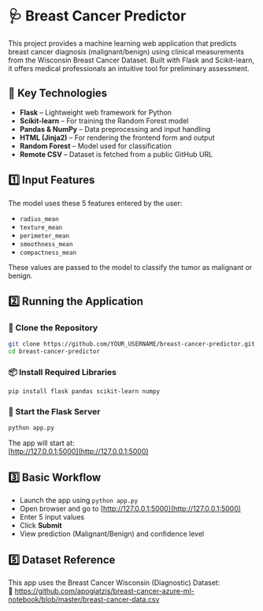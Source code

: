 # 🩺 Breast Cancer Predictor

This project provides a machine learning web application that predicts breast cancer diagnosis (malignant/benign) using clinical measurements from the Wisconsin Breast Cancer Dataset. Built with Flask and Scikit-learn, it offers medical professionals an intuitive tool for preliminary assessment.


## 🚀 Key Technologies

- **Flask** – Lightweight web framework for Python  
- **Scikit-learn** – For training the Random Forest model  
- **Pandas & NumPy** – Data preprocessing and input handling  
- **HTML (Jinja2)** – For rendering the frontend form and output  
- **Random Forest** – Model used for classification  
- **Remote CSV** – Dataset is fetched from a public GitHub URL

## 1️⃣ Input Features

The model uses these 5 features entered by the user:

- `radius_mean`  
- `texture_mean`  
- `perimeter_mean`  
- `smoothness_mean`  
- `compactness_mean`

These values are passed to the model to classify the tumor as malignant or benign.

## 2️⃣ Running the Application

### 🧾 Clone the Repository
```bash
git clone https://github.com/YOUR_USERNAME/breast-cancer-predictor.git
cd breast-cancer-predictor
```

### 📦 Install Required Libraries
```bash
pip install flask pandas scikit-learn numpy
```

### 🚀 Start the Flask Server
```bash
python app.py
```

The app will start at:  
[http://127.0.0.1:5000](http://127.0.0.1:5000)

## 3️⃣ Basic Workflow

- Launch the app using `python app.py`  
- Open browser and go to [http://127.0.0.1:5000](http://127.0.0.1:5000)  
- Enter 5 input values  
- Click **Submit**  
- View prediction (Malignant/Benign) and confidence level

## 5️⃣ Dataset Reference

This app uses the Breast Cancer Wisconsin (Diagnostic) Dataset:  
🔗 https://github.com/apogiatzis/breast-cancer-azure-ml-notebook/blob/master/breast-cancer-data.csv


